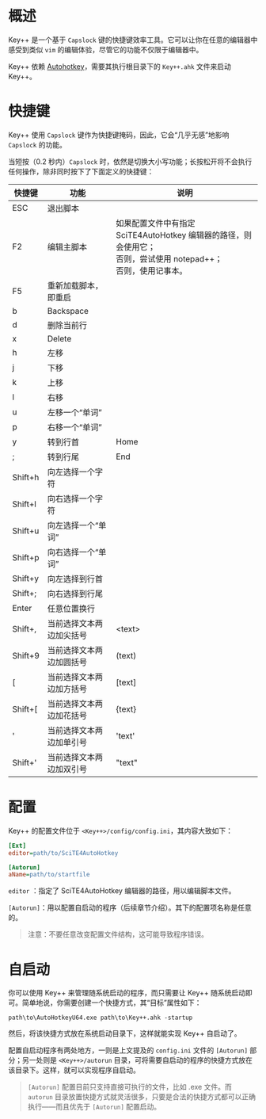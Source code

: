 # 概述

Key++ 是一个基于 `Capslock` 键的快捷键效率工具。它可以让你在任意的编辑器中感受到类似 `vim` 的编辑体验，尽管它的功能不仅限于编辑器中。

Key++ 依赖 [Autohotkey](https://www.autohotkey.com/)，需要其执行根目录下的 `Key++.ahk` 文件来启动 Key++。

# 快捷键

Key++ 使用 `Capslock` 键作为快捷键掩码，因此，它会“几乎无感”地影响 `Capslock` 的功能。

当短按（0.2 秒内）`Capslock` 时，依然是切换大小写功能；长按松开将不会执行任何操作，除非同时按下了下面定义的快捷键：

| 快捷键  | 功能                     | 说明                                                         |
| ------- | ------------------------ | ------------------------------------------------------------ |
| ESC     | 退出脚本                 |                                                              |
| F2      | 编辑主脚本               | 如果配置文件中有指定 SciTE4AutoHotkey 编辑器的路径，则会使用它；<br>否则，尝试使用 notepad++；<br>否则，使用记事本。 |
| F5      | 重新加载脚本，即重启     |                                                              |
| b       | Backspace                |                                                              |
| d       | 删除当前行               |                                                              |
| x       | Delete                   |                                                              |
| h       | 左移                     |                                                              |
| j       | 下移                     |                                                              |
| k       | 上移                     |                                                              |
| l       | 右移                     |                                                              |
| u       | 左移一个“单词”           |                                                              |
| p       | 右移一个“单词”           |                                                              |
| y       | 转到行首                 | Home                                                         |
| ;       | 转到行尾                 | End                                                          |
| Shift+h | 向左选择一个字符         |                                                              |
| Shift+l | 向右选择一个字符         |                                                              |
| Shift+u | 向左选择一个“单词”       |                                                              |
| Shift+p | 向右选择一个“单词”       |                                                              |
| Shift+y | 向左选择到行首           |                                                              |
| Shift+; | 向右选择到行尾           |                                                              |
| Enter   | 任意位置换行             |                                                              |
| Shift+, | 当前选择文本两边加尖括号 | \<text\>                                                     |
| Shift+9 | 当前选择文本两边加圆括号 | (text)                                                       |
| [       | 当前选择文本两边加方括号 | [text]                                                       |
| Shift+[ | 当前选择文本两边加花括号 | {text}                                                       |
| '       | 当前选择文本两边加单引号 | 'text'                                                       |
| Shift+' | 当前选择文本两边加双引号 | "text"                                                       |

# 配置

Key++ 的配置文件位于 `<Key++>/config/config.ini`，其内容大致如下：

```ini
[Ext]
editor=path/to/SciTE4AutoHotkey

[Autorun]
aName=path/to/startfile
```

`editor` ：指定了 SciTE4AutoHotkey 编辑器的路径，用以编辑脚本文件。

`[Autorun]`：用以配置自启动的程序（后续章节介绍）。其下的配置项名称是任意的。

> 注意：不要任意改变配置文件结构，这可能导致程序错误。

# 自启动

你可以使用 Key++ 来管理随系统启动的程序，而只需要让 Key++ 随系统启动即可。简单地说，你需要创建一个快捷方式，其“目标”属性如下：

```
path\to\AutoHotkeyU64.exe path\to\Key++.ahk -startup
```

然后，将该快捷方式放在系统启动目录下，这样就能实现 Key++ 自启动了。

配置自启动程序有两处地方，一则是上文提及的 `config.ini` 文件的 `[Autorun]` 部分；另一处则是 `<Key++>/autorun` 目录，可将需要自启动的程序的快捷方式放在该目录下。这样，就可以实现程序自启动。

> `[Autorun]` 配置目前只支持直接可执行的文件，比如 .exe 文件。而 `autorun` 目录放置快捷方式就灵活很多，只要是合法的快捷方式都可以正确执行——而且优先于 `[Autorun]` 配置启动。

